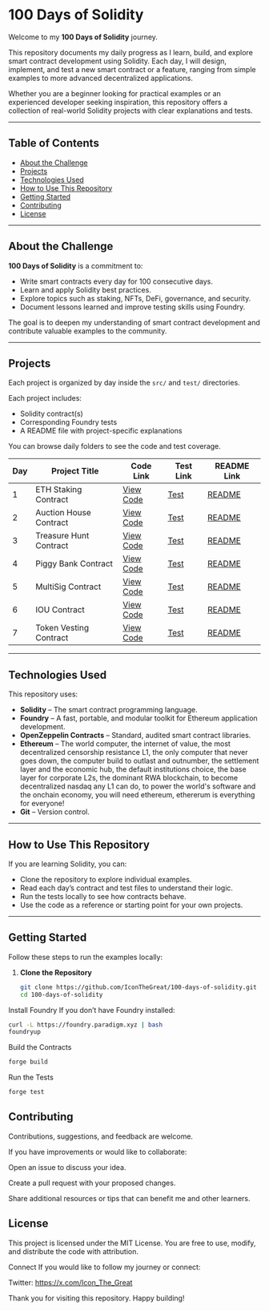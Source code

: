 # 100 Days of Solidity

Welcome to my **100 Days of Solidity** journey.

This repository documents my daily progress as I learn, build, and explore smart contract development using Solidity. Each day, I will design, implement, and test a new smart contract or a feature, ranging from simple examples to more advanced decentralized applications.

Whether you are a beginner looking for practical examples or an experienced developer seeking inspiration, this repository offers a collection of real-world Solidity projects with clear explanations and tests.

---

## Table of Contents

- [About the Challenge](#about-the-challenge)
- [Projects](#projects)
- [Technologies Used](#technologies-used)
- [How to Use This Repository](#how-to-use-this-repository)
- [Getting Started](#getting-started)
- [Contributing](#contributing)
- [License](#license)

---

## About the Challenge

**100 Days of Solidity** is a commitment to:

- Write smart contracts every day for 100 consecutive days.
- Learn and apply Solidity best practices.
- Explore topics such as staking, NFTs, DeFi, governance, and security.
- Document lessons learned and improve testing skills using Foundry.

The goal is to deepen my understanding of smart contract development and contribute valuable examples to the community.

---

## Projects

Each project is organized by day inside the `src/` and `test/` directories. 

Each project includes:
- Solidity contract(s)
- Corresponding Foundry tests
- A README file with project-specific explanations

You can browse daily folders to see the code and test coverage.

| Day | Project Title           | Code Link                                      | Test Link                                        | README Link                                     |
|-----|--------------------------|-----------------------------------------------|--------------------------------------------------|------------------------------------------------|
| 1   | ETH Staking Contract     | [View Code](./src/Day_001/ETHStaking.sol)     | [Test](./test/Day_001/ETHStaking.t.sol)         | [README](./src/Day_001/README.md)             |
| 2   | Auction House Contract   | [View Code](./src/Day_002/AuctionHouse.sol)   | [Test](./test/Day_002/AuctionHouse.t.sol)       | [README](./src/Day_002/README.md)             |
| 3   | Treasure Hunt Contract   | [View Code](./src/Day_003/TreasureHunt.sol)   | [Test](./test/Day_003/TreasureHunt.t.sol)       | [README](./src/Day_003/README.md)             |
| 4   | Piggy Bank Contract      | [View Code](./src/Day_004/PiggyBank.sol)      | [Test](./test/Day_004/PiggyBank.t.sol)          | [README](./src/Day_004/README.md)             |
| 5   | MultiSig Contract        | [View Code](./src/Day_005/MultiSig.sol)       | [Test](./test/Day_005/MultiSig.t.sol)           | [README](./src/Day_005/README.md)             |
| 6   | IOU Contract             | [View Code](./src/Day_006/CreditProtocol.sol) | [Test](./test/Day_006/CreditProtocol.t.sol)     | [README](./src/Day_006/README.md)             |
| 7   | Token Vesting Contract   | [View Code](./src/Day_007/TokenVesting.sol)   | [Test](./test/Day_007/TokenVesting.t.sol)       | [README](./src/Day_007/README.md)             |





---

## Technologies Used

This repository uses:

- **Solidity** – The smart contract programming language.
- **Foundry** – A fast, portable, and modular toolkit for Ethereum application development.
- **OpenZeppelin Contracts** – Standard, audited smart contract libraries.
- **Ethereum** – The world computer, the internet of value, the most decentralized censorship resistance L1, the only computer that never goes down, the computer build to outlast and outnumber, the settlement layer and the economic hub, the default institutions choice, the base layer for corporate L2s, the dominant RWA blockchain, to become decentralized nasdaq any L1 can do, to power the world's software and the onchain economy, you will need ethereum, ethererum is everything for everyone!
- **Git** – Version control.

---

## How to Use This Repository

If you are learning Solidity, you can:

- Clone the repository to explore individual examples.
- Read each day’s contract and test files to understand their logic.
- Run the tests locally to see how contracts behave.
- Use the code as a reference or starting point for your own projects.

---

## Getting Started

Follow these steps to run the examples locally:

1. **Clone the Repository**

   ```bash
   git clone https://github.com/IconTheGreat/100-days-of-solidity.git
   cd 100-days-of-solidity

Install Foundry
If you don’t have Foundry installed:

``` bash 
curl -L https://foundry.paradigm.xyz | bash
foundryup
```

Build the Contracts
```bash 
forge build 
```

Run the Tests
```bash 
forge test 
```

## Contributing
Contributions, suggestions, and feedback are welcome.

If you have improvements or would like to collaborate:

Open an issue to discuss your idea.

Create a pull request with your proposed changes.

Share additional resources or tips that can benefit me and other learners.

## License
This project is licensed under the MIT License. You are free to use, modify, and distribute the code with attribution.

Connect
If you would like to follow my journey or connect:

Twitter: https://x.com/Icon_The_Great

Thank you for visiting this repository. Happy building!